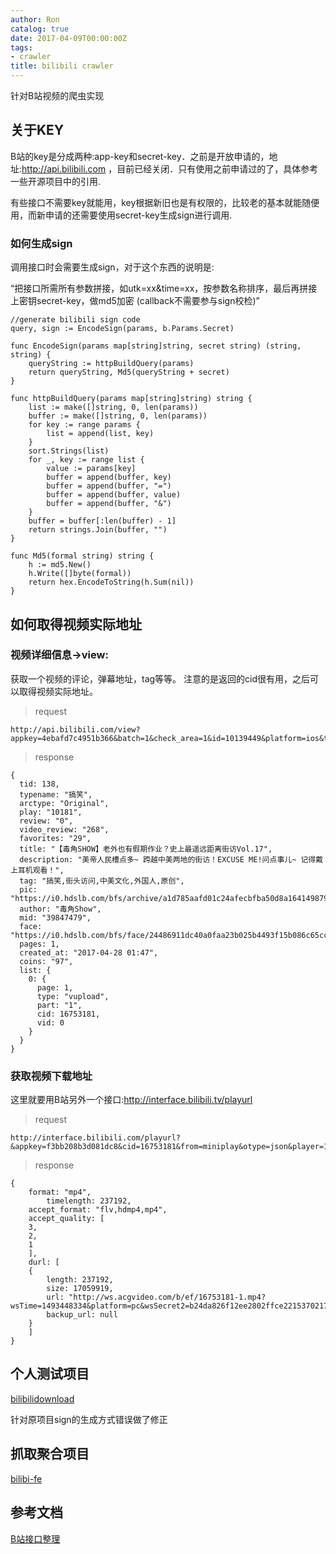 ```yaml
---
author: Ron
catalog: true
date: 2017-04-09T00:00:00Z
tags:
- crawler
title: bilibili crawler
---
```


针对B站视频的爬虫实现
<!--more-->

## 关于KEY
B站的key是分成两种:app-key和secret-key．之前是开放申请的，地址:http://api.bilibili.com
，目前已经关闭．只有使用之前申请过的了，具体参考一些开源项目中的引用.

有些接口不需要key就能用，key根据新旧也是有权限的，比较老的基本就能随便用，而新申请的还需要使用secret-key生成sign进行调用.

### 如何生成sign
调用接口时会需要生成sign，对于这个东西的说明是:

“把接口所需所有参数拼接，如utk=xx&time=xx，按参数名称排序，最后再拼接上密钥secret-key，做md5加密 (callback不需要参与sign校检)”

```golang
//generate bilibili sign code
query, sign := EncodeSign(params, b.Params.Secret)

func EncodeSign(params map[string]string, secret string) (string, string) {
	queryString := httpBuildQuery(params)
	return queryString, Md5(queryString + secret)
}

func httpBuildQuery(params map[string]string) string {
	list := make([]string, 0, len(params))
	buffer := make([]string, 0, len(params))
	for key := range params {
		list = append(list, key)
	}
	sort.Strings(list)
	for _, key := range list {
		value := params[key]
		buffer = append(buffer, key)
		buffer = append(buffer, "=")
		buffer = append(buffer, value)
		buffer = append(buffer, "&")
	}
	buffer = buffer[:len(buffer) - 1]
	return strings.Join(buffer, "")
}

func Md5(formal string) string {
	h := md5.New()
	h.Write([]byte(formal))
	return hex.EncodeToString(h.Sum(nil))
}
```

## 如何取得视频实际地址

### 视频详细信息->view:

获取一个视频的评论，弹幕地址，tag等等。 注意的是返回的cid很有用，之后可以取得视频实际地址。

> request

    http://api.bilibili.com/view?appkey=4ebafd7c4951b366&batch=1&check_area=1&id=10139449&platform=ios&type=json&sign=84fa5e2f209a3374b09f9604bddabe75

> response

```
{
  tid: 138,
  typename: "搞笑",
  arctype: "Original",
  play: "10181",
  review: "0",
  video_review: "268",
  favorites: "29",
  title: "【毒角SHOW】老外也有假期作业？史上最遥远距离街访Vol.17",
  description: "美帝人民槽点多~ 跨越中美两地的街访！EXCUSE ME!问点事儿~ 记得戴上耳机观看！",
  tag: "搞笑,街头访问,中美文化,外国人,原创",
  pic: "https://i0.hdslb.com/bfs/archive/a1d785aafd01c24afecbfba50d8a164149879c55.jpg",
  author: "毒角Show",
  mid: "39847479",
  face: "https://i0.hdslb.com/bfs/face/24486911dc40a0faa23b025b4493f15b086c65cc.jpg",
  pages: 1,
  created_at: "2017-04-28 01:47",
  coins: "97",
  list: {
    0: {
      page: 1,
      type: "vupload",
      part: "1",
      cid: 16753181,
      vid: 0
    }
  }
}
```

### 获取视频下载地址

这里就要用B站另外一个接口:http://interface.bilibili.tv/playurl

> request

    http://interface.bilibili.com/playurl?&appkey=f3bb208b3d081dc8&cid=16753181&from=miniplay&otype=json&player=1&quality=1&type=mp4&sign=88d94ec41b48899c6037b5435718b229

> response

```
{
    format: "mp4",
        timelength: 237192,
    accept_format: "flv,hdmp4,mp4",
    accept_quality: [
    3,
    2,
    1
    ],
    durl: [
    {
        length: 237192,
        size: 17059919,
        url: "http://ws.acgvideo.com/b/ef/16753181-1.mp4?wsTime=1493448334&platform=pc&wsSecret2=b24da826f12ee2802ffce2215370217e&oi=3730736410&rate=10",
        backup_url: null
    }
    ]
}
```

## 个人测试项目

[bilibilidownload](https://github.com/yrong/bilibilidownload)

针对原项目sign的生成方式错误做了修正

## 抓取聚合项目

[bilibi-fe](http://ronyang.tpddns.cn)

## 参考文档

[B站接口整理](https://github.com/Vespa314/bilibili-api)
